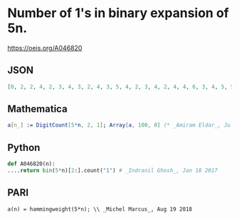 # Number of 1's in binary expansion of 5n\.
https://oeis.org/A046820
## JSON
```JSON
[0, 2, 2, 4, 2, 3, 4, 3, 2, 4, 3, 5, 4, 2, 3, 4, 2, 4, 4, 6, 3, 4, 5, 5, 4, 6, 2, 4, 3, 3, 4, 5, 2, 4, 4, 6, 4, 5, 6, 4, 3, 5, 4, 6, 5, 4, 5, 6, 4, 6, 6, 8, 2, 3, 4, 4, 3, 5, 3, 5, 4, 4, 5, 6, 2, 4, 4, 6, 4, 5, 6, 5, 4, 6, 5, 7, 6, 3, 4, 5, 3, 5, 5, 7, 4, 5, 6, 6, 5, 7, 4, 6, 5]
```
## Mathematica
```Mathematica
a[n_] := DigitCount[5*n, 2, 1]; Array[a, 100, 0] (* _Amiram Eldar_, Jul 18 2023 *)
```
## Python
```Python
def A046820(n):
....return bin(5*n)[2:].count("1") # _Indranil Ghosh_, Jan 18 2017
```
## PARI
```PARI
a(n) = hammingweight(5*n); \\ _Michel Marcus_, Aug 19 2018
```
